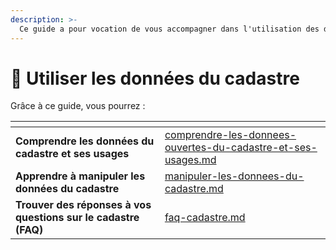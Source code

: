 ```yaml
---
description: >-
  Ce guide a pour vocation de vous accompagner dans l'utilisation des données ouvertes du cadastre.
---
```


# 🧭 Utiliser les données du cadastre

Grâce à ce guide, vous pourrez :&#x20;

<table data-card-size="large" data-column-title-hidden data-view="cards">
        <thead>
            <tr>
                <th></th>
                <th data-hidden data-card-target data-type="content-ref"></th>
            </tr>
        </thead>
        <tbody>
            <tr>
                <td><strong>Comprendre les données du cadastre et ses usages</strong></td>
                <td><a
                        href="comprendre-les-donnees-ouvertes-du-cadastre-et-ses-usages.md">comprendre-les-donnees-ouvertes-du-cadastre-et-ses-usages.md</a>
                </td>
            </tr>
            <tr>
                <td><strong>Apprendre à manipuler les données du cadastre</strong></td>
                <td><a href="manipuler-les-donnees-du-cadastre.md">manipuler-les-donnees-du-cadastre.md</a></td>
            </tr>
            <tr>
                <td><strong>Trouver des réponses à vos questions sur le cadastre (FAQ)</strong></td>
                <td><a href="faq-cadastre.md">faq-cadastre.md</a></td>
            </tr>
        </tbody>
    </table>
